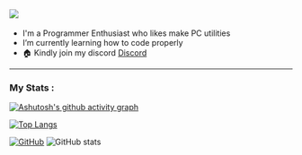 ![](https://komarev.com/ghpvc/?username=Junsious&style=for-the-badge&color=blueviolet)
---

- I'm a Programmer Enthusiast who likes make PC utilities
- I’m currently learning how to code properly
- 🏠 Kindly join my discord [Discord](https://discord.gg/VCYev4Yh7j)
---

### My Stats : 
[![Ashutosh's github activity graph](https://github-readme-activity-graph.vercel.app/graph?username=Junsious&theme=material-palenight)](https://github.com/ashutosh00710/github-readme-activity-graph)

        
[![Top Langs](https://github-readme-stats.vercel.app/api/top-langs/?username=junsious&layout=compact&theme=tokyonight)](https://github.com/anuraghazra/github-readme-stats)

<a href="https://git.io/streak-stats"><img src="https://streak-stats.demolab.com?user=Junsious&theme=tokyonight" alt="GitHub" /></a>
![GitHub stats](https://github-readme-stats.vercel.app/api?username=Junsious&show_icons=true&theme=tokyonight)
